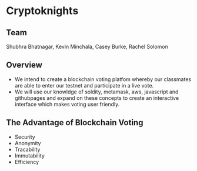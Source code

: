 # Cryptoknights

## Team

Shubhra Bhatnagar, Kevin Minchala, Casey Burke, Rachel Solomon

## Overview 

* We intend to create a blockchain voting platfom whereby our classmates are able to enter our testnet and participate in a live vote.
* We will use our knowldge of soldity, metamask, aws, javascript and githubpages and expand on these concepts to create an interactive interface which makes voting user friendly.

## The Advantage of Blockchain Voting

* Security 
* Anonymity 
* Tracability 
* Immutability 
* Efficiency 

